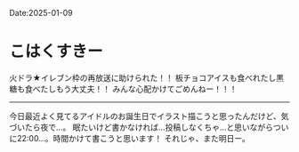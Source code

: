 Date:2025-01-09

# こはくすきー

火ドラ★イレブン枠の再放送に助けられた！！
板チョコアイスも食べれたし黒糖も食べたしもう大丈夫！！
みんな心配かけてごめんねー！！！

----

今日最近よく見てるアイドルのお誕生日でイラスト描こうと思ったんだけど、気づいたら夜で…。
眠たいけど書かなければ…投稿しなくちゃ…と思いながらついに22:00…。時間かけて書こうと思います！
それじゃ、また明日ー。
